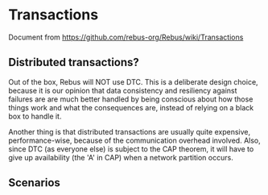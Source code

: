 # Transactions

Document from https://github.com/rebus-org/Rebus/wiki/Transactions

## Distributed transactions?

Out of the box, Rebus will NOT use DTC. This is a deliberate design choice, because it is our opinion that data consistency and resiliency against failures are are much better handled by being conscious about how those things work and what the consequences are, instead of relying on a black box to handle it.

Another thing is that distributed transactions are usually quite expensive, performance-wise, because of the communication overhead involved. Also, since DTC (as everyone else) is subject to the CAP theorem, it will have to give up availability (the 'A' in CAP) when a network partition occurs.

## Scenarios

